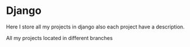# Django
Here I store all my projects in django also each project have a description.

All my projects located in different branches

